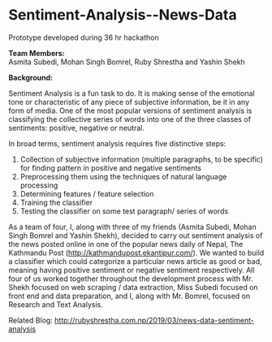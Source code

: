 # Sentiment-Analysis--News-Data
Prototype developed during 36 hr hackathon

<b>Team Members: <br/></b>
Asmita Subedi, Mohan Singh Bomrel, Ruby Shrestha and Yashin Shekh

<b>Background:</b>

Sentiment Analysis is a fun task to do. It is making sense of the emotional tone or characteristic of any piece of subjective information, be it in any form of media. One of the most popular versions of sentiment analysis is classifying the collective series of words into one of the three classes of sentiments: positive, negative or neutral.
 
In broad terms, sentiment analysis requires five distinctive steps:

1. Collection of subjective information (multiple paragraphs, to be specific) for finding pattern in positive and negative sentiments <br/>
2. Preprocessing them using the techniques of natural language processing<br/>
3. Determining features / feature selection<br/>
4. Training the classifier<br/>
5. Testing the classifier on some test paragraph/ series of words<br/>

As a team of four, I, along with three of my friends (Asmita Subedi, Mohan Singh Bomrel and Yashin Shekh), decided to carry out sentiment analysis of the news posted online in one of the popular news daily of Nepal, The Kathmandu Post (http://kathmandupost.ekantipur.com/). We wanted to build a classifier which could categorize a particular news article as good or bad, meaning having positive sentiment or negative sentiment respectively. All four of us worked together throughout the development process with Mr. Shekh focused on web scraping / data extraction, Miss Subedi focused on front end and data preparation, and I, along with Mr. Bomrel, focused on Research and Text Analysis.

Related Blog: http://rubyshrestha.com.np/2019/03/news-data-sentiment-analysis
